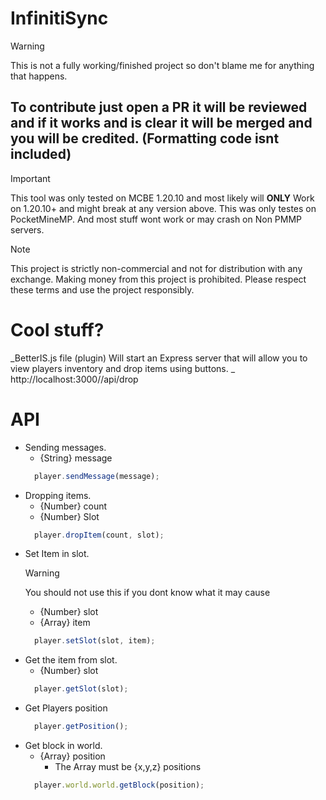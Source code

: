 # InfinitiSync 

> [!WARNING]
> This is not a fully working/finished project so don't blame me for anything that happens.


## To contribute just open a PR it will be reviewed and if it works and is clear it will be merged and you will be credited. (Formatting code isnt included)

> [!IMPORTANT]
> This tool was only tested on MCBE 1.20.10 and most likely will **ONLY** Work on 1.20.10+ and might break at any version above.
> This was only testes on PocketMineMP. And most stuff wont work or may crash on Non PMMP servers.

> [!NOTE]
> This project is strictly non-commercial and not for distribution with any exchange. Making money from this project is prohibited. Please respect these terms and use the project responsibly.

# Cool stuff?
_BetterIS.js file (plugin) Will start an Express server that will allow you to view players inventory and drop items using buttons.
_ http://localhost:3000//api/drop
# API
  - Sending messages.
    - {String} message
    ```js
      player.sendMessage(message);
    ```
  - Dropping items.
    - {Number} count
    - {Number} Slot
    ```js
      player.dropItem(count, slot);
    ```
  - Set Item in slot.
    > [!WARNING]
    > You should not use this if you dont know what it may cause
    - {Number} slot
    - {Array} item
    ```js
      player.setSlot(slot, item);
    ```
  - Get the item from slot.
    - {Number} slot
    ```js
      player.getSlot(slot);
    ```
  - Get Players position
    ```js
      player.getPosition();
    ```
  - Get block in world.
    - {Array} position
      - The Array must be {x,y,z} positions
    ```js
      player.world.world.getBlock(position);
    ```


